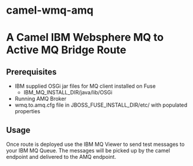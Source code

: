 # camel-wmq-amq
A Camel IBM Websphere MQ to Active MQ Bridge Route
==================================================

Prerequisites
-------------

- IBM supplied OSGi jar files for MQ client installed on Fuse
  - IBM_MQ_INSTALL_DIR/java/lib/OSGi
- Running AMQ Broker
- wmq.to.amq.cfg file in JBOSS_FUSE_INSTALL_DIR/etc/ with populated properties

Usage
-----
Once route is deployed use the IBM MQ Viewer to send test messages to your IBM MQ Queue. The messages will be picked up by the camel endpoint and delivered to the AMQ endpoint.

